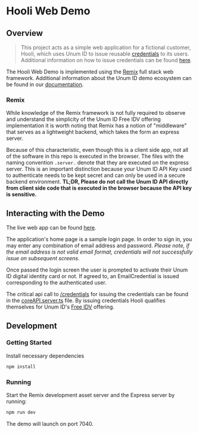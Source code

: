 # Hooli Web Demo

## Overview

> This project acts as a simple web application for a fictional customer, Hooli, which uses Unum ID to issue reusable [credentials](https://docs.unumid.co/terminology#credential) to its users. Additional information on how to issue credentials can be found [here](https://docs.unumid.co/api-overview#issue-credentials).

The Hooli Web Demo is implemented using the [Remix](https://remix.run/docs) full stack web framework. Additional information about the Unum ID demo ecosystem can be found in our [documentation](https://docs.unumid.co/hooli-demo-idv).

### Remix

While knowledge of the Remix framework is not fully required to observe and understand the simplicity of the Unum ID Free IDV offering implementation it is worth noting that Remix has a notion of "middleware" that serves as a lightweight backend, which takes the form an express server.

Because of this characteristic, even though this is a client side app, not all of the software in this repo is executed in the browser. The files with the naming convention `.server.` denote that they are executed on the express server. This is an important distinction because your Unum ID API Key used to authenticate needs to be kept secret and can only be used in a secure backend environment. **TL;DR, Please do not call the Unum ID API directly from client side code that is executed in the browser because the API key is sensitive.**

## Interacting with the Demo

The live web app can be found [here](https://hooli-web.demo.sandbox-unumid.co).

The application's home page is a sample login page. In order to sign in, you may enter any combination of email address and password. _Please note, if the email address is not valid email format, credentials will not successfully issue on subsequent screens._

Once passed the login screen the user is prompted to activate their Unum ID digital identity card or not. If agreed to, an EmailCredential is issued corresponding to the authenticated user.

The critical api call to [/credentials](https://docs.unumid.co/api-overview#issue-credentials) for issuing the credentials can be found in the [coreAPI.server.ts](/app/coreAPI.server.ts) file. By issuing credentials Hooli qualifies themselves for Unum ID's [Free IDV](https://docs.unumid.co/api-overview#free-idv-guide) offering.

## Development

### Getting Started

Install necessary dependencies

```sh
npm install
```

### Running

Start the Remix development asset server and the Express server by running:

```sh
npm run dev
```

The demo will launch on port 7040.
